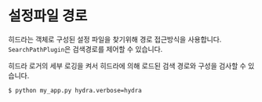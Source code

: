 # 설정파일 경로

히드라는 객체로 구성된 설정 파일을 찾기위해 경로 접근방식을 사용합니다. `SearchPathPlugin`은 검색경로를 제어할 수 있습니다.

히드라 로거의 세부 로깅을 켜서 히드라에 의해 로드된 검색 경로와 구성을 검사할 수 있습니다.

```bash
$ python my_app.py hydra.verbose=hydra
```